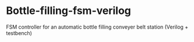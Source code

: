 # Bottle-filling-fsm-verilog
FSM controller for an automatic bottle filling conveyer belt station (Verilog + testbench)
